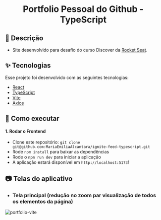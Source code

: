 <h1 align="center">Portfolio Pessoal do Github - TypeScript</h1>

## 📝 Descrição

- Site desenvolvido para desafio do curso Discover da [Rocket Seat](https://www.rocketseat.com.br/). 

## ✨ Tecnologias

Esse projeto foi desenvolvido com as seguintes tecnologias:

- [React](https://pt-br.reactjs.org/)
- [TypeScript](https://www.typescriptlang.org/)
- [Vite](https://vitejs.dev/)
- [Axios](https://axios-http.com/ptbr/)

## 🚀 Como executar

#### 1. Rodar o Frontend
- Clone este repositório: `git clone git@github.com:MariaEmiliaAlcantara/ignite-feed-typescript.git`
- Rode `npm install` para baixar as dependências
- Rode o `npm run dev` para iniciar a aplicação
- A aplicação estará disponível em `http://localhost:5173`!

## 📷 Telas do aplicativo

- ### Tela principal (redução no zoom par visualização de todos os elementos da página) 
![portfolio-vite](https://user-images.githubusercontent.com/104785776/203166237-a04bd97e-9483-42bf-b7da-3dd66f3d7a39.png)
